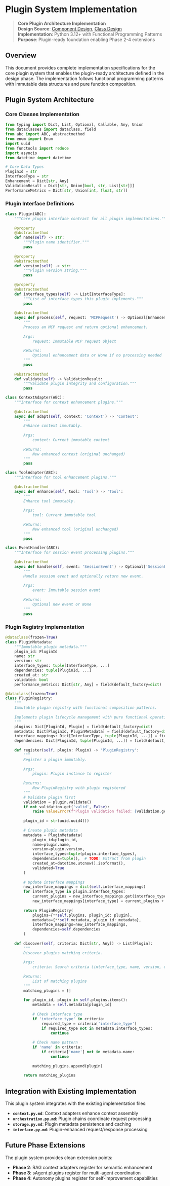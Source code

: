 # Plugin System Implementation

> **Core Plugin Architecture Implementation**  
> **Design Source**: [Component Design](../design/component.phase.1.md), [Class Design](../design/classes.phase.1.md)  
> **Implementation**: Python 3.12+ with Functional Programming Patterns  
> **Purpose**: Plugin-ready foundation enabling Phase 2-4 extensions

## Overview

This document provides complete implementation specifications for the core plugin system that enables the plugin-ready architecture defined in the design phase. The implementation follows functional programming patterns with immutable data structures and pure function composition.

## Plugin System Architecture

### Core Classes Implementation

```python
from typing import Dict, List, Optional, Callable, Any, Union
from dataclasses import dataclass, field
from abc import ABC, abstractmethod
from enum import Enum
import uuid
from functools import reduce
import asyncio
from datetime import datetime

# Core Data Types
PluginId = str
InterfaceType = str
Enhancement = Dict[str, Any]
ValidationResult = Dict[str, Union[bool, str, List[str]]]
PerformanceMetrics = Dict[str, Union[int, float, str]]
```

### Plugin Interface Definitions

```python
class Plugin(ABC):
    """Core plugin interface contract for all plugin implementations."""
    
    @property
    @abstractmethod
    def name(self) -> str:
        """Plugin name identifier."""
        pass
    
    @property
    @abstractmethod
    def version(self) -> str:
        """Plugin version string."""
        pass
    
    @property
    @abstractmethod
    def interface_types(self) -> List[InterfaceType]:
        """List of interface types this plugin implements."""
        pass
    
    @abstractmethod
    async def process(self, request: 'MCPRequest') -> Optional[Enhancement]:
        """
        Process an MCP request and return optional enhancement.
        
        Args:
            request: Immutable MCP request object
            
        Returns:
            Optional enhancement data or None if no processing needed
        """
        pass
    
    @abstractmethod
    def validate(self) -> ValidationResult:
        """Validate plugin integrity and configuration."""
        pass

class ContextAdapter(ABC):
    """Interface for context enhancement plugins."""
    
    @abstractmethod
    async def adapt(self, context: 'Context') -> 'Context':
        """
        Enhance context immutably.
        
        Args:
            context: Current immutable context
            
        Returns:
            New enhanced context (original unchanged)
        """
        pass

class ToolAdapter(ABC):
    """Interface for tool enhancement plugins."""
    
    @abstractmethod
    async def enhance(self, tool: 'Tool') -> 'Tool':
        """
        Enhance tool immutably.
        
        Args:
            tool: Current immutable tool
            
        Returns:
            New enhanced tool (original unchanged)
        """
        pass

class EventHandler(ABC):
    """Interface for session event processing plugins."""
    
    @abstractmethod
    async def handle(self, event: 'SessionEvent') -> Optional['SessionEvent']:
        """
        Handle session event and optionally return new event.
        
        Args:
            event: Immutable session event
            
        Returns:
            Optional new event or None
        """
        pass
```

### Plugin Registry Implementation

```python
@dataclass(frozen=True)
class PluginMetadata:
    """Immutable plugin metadata."""
    plugin_id: PluginId
    name: str
    version: str
    interface_types: tuple[InterfaceType, ...]
    dependencies: tuple[PluginId, ...]
    created_at: str
    validated: bool
    performance_metrics: Dict[str, Any] = field(default_factory=dict)

@dataclass(frozen=True)
class PluginRegistry:
    """
    Immutable plugin registry with functional composition patterns.
    
    Implements plugin lifecycle management with pure functional operations.
    """
    plugins: Dict[PluginId, Plugin] = field(default_factory=dict)
    metadata: Dict[PluginId, PluginMetadata] = field(default_factory=dict)
    interface_mappings: Dict[InterfaceType, tuple[PluginId, ...]] = field(default_factory=dict)
    dependencies: Dict[PluginId, tuple[PluginId, ...]] = field(default_factory=dict)
    
    def register(self, plugin: Plugin) -> 'PluginRegistry':
        """
        Register a plugin immutably.
        
        Args:
            plugin: Plugin instance to register
            
        Returns:
            New PluginRegistry with plugin registered
        """
        # Validate plugin first
        validation = plugin.validate()
        if not validation.get('valid', False):
            raise ValueError(f"Plugin validation failed: {validation.get('errors', [])}")
        
        plugin_id = str(uuid.uuid4())
        
        # Create plugin metadata
        metadata = PluginMetadata(
            plugin_id=plugin_id,
            name=plugin.name,
            version=plugin.version,
            interface_types=tuple(plugin.interface_types),
            dependencies=tuple(),  # TODO: Extract from plugin
            created_at=datetime.utcnow().isoformat(),
            validated=True
        )
        
        # Update interface mappings
        new_interface_mappings = dict(self.interface_mappings)
        for interface_type in plugin.interface_types:
            current_plugins = new_interface_mappings.get(interface_type, tuple())
            new_interface_mappings[interface_type] = current_plugins + (plugin_id,)
        
        return PluginRegistry(
            plugins={**self.plugins, plugin_id: plugin},
            metadata={**self.metadata, plugin_id: metadata},
            interface_mappings=new_interface_mappings,
            dependencies=self.dependencies
        )
    
    def discover(self, criteria: Dict[str, Any]) -> List[Plugin]:
        """
        Discover plugins matching criteria.
        
        Args:
            criteria: Search criteria (interface_type, name, version, etc.)
            
        Returns:
            List of matching plugins
        """
        matching_plugins = []
        
        for plugin_id, plugin in self.plugins.items():
            metadata = self.metadata[plugin_id]
            
            # Check interface type
            if 'interface_type' in criteria:
                required_type = criteria['interface_type']
                if required_type not in metadata.interface_types:
                    continue
            
            # Check name pattern
            if 'name' in criteria:
                if criteria['name'] not in metadata.name:
                    continue
            
            matching_plugins.append(plugin)
        
        return matching_plugins
```

## Integration with Existing Implementation

This plugin system integrates with the existing implementation files:

- **`context.py.md`**: Context adapters enhance context assembly
- **`orchestration.py.md`**: Plugin chains coordinate request processing  
- **`storage.py.md`**: Plugin metadata persistence and caching
- **`interface.py.md`**: Plugin-enhanced request/response processing

## Future Phase Extensions

The plugin system provides clean extension points:

- **Phase 2**: RAG context adapters register for semantic enhancement
- **Phase 3**: sAgent plugins register for multi-agent coordination
- **Phase 4**: Autonomy plugins register for self-improvement capabilities 